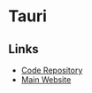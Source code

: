 # Tauri

<!--
https://github.com/spacedriveapp/spacedrive/blob/main/apps/desktop/package.json
-->

## Links

- [Code Repository](https://github.com/tauri-apps/tauri)
- [Main Website](https://tauri.app/)
